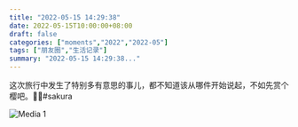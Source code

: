 ```yaml
---
title: "2022-05-15 14:29:38"
date: 2022-05-15T10:00:00+08:00
draft: false
categories: ["moments","2022","2022-05"]
tags: ["朋友圈","生活记录"]
summary: "2022-05-15 14:29:38..."
---
```


这次旅行中发生了特别多有意思的事儿，都不知道该从哪件开始说起，不如先赏个樱吧。🌸🌸
​
​#sakura
​

![Media 1](/Moments/photos/2022-05-15/202205151429380.jpg)

